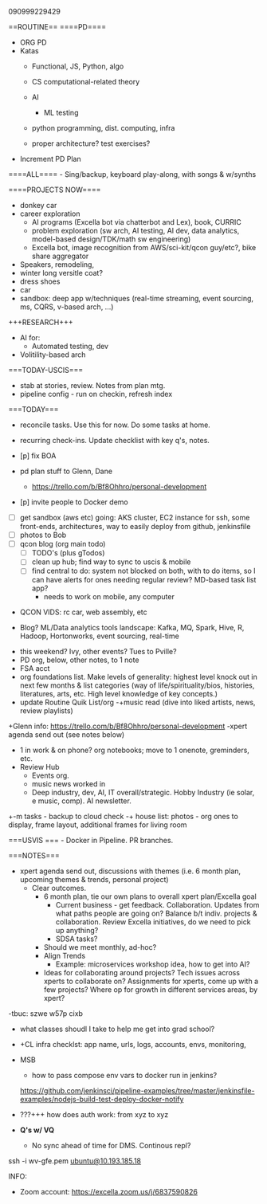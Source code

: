 090999229429

==ROUTINE==
====PD====
- ORG PD 
- Katas
    - Functional, JS, Python, algo

    - CS computational-related theory
    - AI
        - ML testing 
    - python programming, dist. computing, infra
    - proper architecture? test exercises?
- Increment PD Plan

====ALL====
    - Sing/backup, keyboard play-along, with songs & w/synths

====PROJECTS NOW====
- donkey car
- career exploration
    - AI programs (Excella bot via chatterbot and Lex), book, CURRIC
    - problem exploration (sw arch, AI testing, AI dev, data analytics, model-based design/TDK/math sw engineering)
    - Excella bot, image recognition from AWS/sci-kit/qcon guy/etc?, bike share aggregator
- Speakers, remodeling, 
- winter long versitle coat?
- dress shoes
- car
- sandbox: deep app w/techniques (real-time streaming, event sourcing, ms, CQRS, v-based arch, ...)

+++RESEARCH+++
- AI for:
    - Automated testing, dev
- Volitility-based arch

===TODAY-USCIS===
- stab at stories, review. Notes from plan mtg.
- pipeline config - run on checkin, refresh index

===TODAY===
- reconcile tasks. Use this for now. Do some tasks at home.
- recurring check-ins. Update checklist with key q's, notes.
- [p] fix BOA
- pd plan stuff to Glenn, Dane
    - https://trello.com/b/Bf8Ohhro/personal-development

- [p] invite people to Docker demo
- [ ] get sandbox (aws etc) going: AKS cluster, EC2 instance for ssh, some front-ends, architectures, way to easily deploy from github, jenkinsfile
- [ ] photos to Bob
- [ ] qcon blog (org main todo)
    - [ ] TODO's (plus gTodos)
    - [ ] clean up hub; find way to sync to uscis & mobile
    - [ ] find central to do: system not blocked on both, with to do items, so I can have alerts for ones needing regular review? MD-based task list app?
        - needs to work on mobile, any computer


- QCON VIDS: rc car, web assembly, etc
+ Blog? ML/Data analytics tools landscape: Kafka, MQ, Spark, Hive, R, Hadoop, Hortonworks, event sourcing, real-time
- this weekend? Ivy, other events? Tues to Pville?
- PD org, below, other notes, to 1 note
- FSA acct
- org foundations list. Make levels of generality: highest level knock out in next few months & list categories (way of life/spirituality/bios, histories, literatures, arts, etc. High level knowledge of key concepts.)
- update Routine Quik List/org
    -+music read (dive into liked artists, news, review playlists)

+Glenn info: https://trello.com/b/Bf8Ohhro/personal-development
-xpert agenda send out (see notes below)
- 1 in work & on phone? org notebooks; move to 1 onenote, greminders, etc.
- Review Hub
    - Events org.
    - music news worked in
    - Deep industry, dev, AI, IT overall/strategic. Hobby Industry (ie solar, e music, comp). AI newsletter. 

+-m tasks - backup to cloud check
-+ house list: photos - org ones to display, frame layout, additional frames for living room

===USVIS ===
    - Docker in Pipeline. PR branches.


===NOTES===

- xpert agenda send out, discussions with themes (i.e. 6 month plan, upcoming themes & trends, personal project)
    - Clear outcomes.
        - 6 month plan, tie our own plans to overall xpert plan/Excella goal
            - Current business - get feedback. Collaboration. Updates from what paths people are going on? Balance b/t indiv. projects & collaboration. Review Excella initiatives, do we need to pick up anything?
            - SDSA tasks?
        - Should we meet monthly, ad-hoc?
        - Align Trends
            - Example: microservices workshop idea, how to get into AI?
        - Ideas for collaborating around projects? Tech issues across xperts to collaborate on? Assignments for xperts, come up with a few projects? Where op for growth in different services areas, by xpert?

-tbuc: szwe w57p cixb







- what classes shoudl I take to help me get into grad school?


- +CL infra checklst: app name, urls, logs, accounts, envs, monitoring,
- MSB
    - how to pass compose env vars to docker run in jenkins?


    https://github.com/jenkinsci/pipeline-examples/tree/master/jenkinsfile-examples/nodejs-build-test-deploy-docker-notify

- ???+++ how does auth work: from xyz to xyz


- **Q's w/ VQ**
    - No sync ahead of time for DMS. Continous repl?


ssh -i wv-gfe.pem ubuntu@10.193.185.18








INFO:

- Zoom account: https://excella.zoom.us/j/6837590826